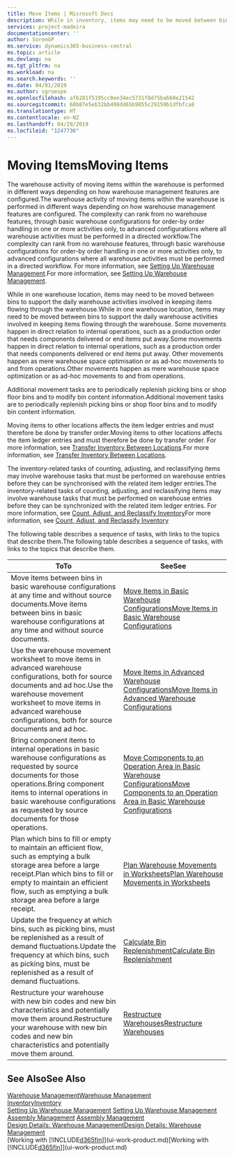 ```yaml
---
title: Move Items | Microsoft Docs
description: While in inventory, items may need to be moved between bins to support the daily warehouse activities involved in keeping items flowing through the warehouse. Some movements happen in direct relation to internal operations, such as a production order that needs components delivered or end items put away. Other movements happen as mere warehouse space optimisation or as ad-hoc movements to and from operations.
services: project-madeira
documentationcenter: ''
author: SorenGP
ms.service: dynamics365-business-central
ms.topic: article
ms.devlang: na
ms.tgt_pltfrm: na
ms.workload: na
ms.search.keywords: ''
ms.date: 04/01/2019
ms.author: sgroespe
ms.openlocfilehash: af6281f5195cc8ee34ec5731f8d75ba660e21542
ms.sourcegitcommit: 60b87e5eb32bb408dd65b9855c29159b1dfbfca8
ms.translationtype: HT
ms.contentlocale: en-NZ
ms.lasthandoff: 04/29/2019
ms.locfileid: "1247736"
---
```

# <a name="moving-items"></a><span data-ttu-id="ac843-105">Moving Items</span><span class="sxs-lookup"><span data-stu-id="ac843-105">Moving Items</span></span>
<span data-ttu-id="ac843-106">The warehouse activity of moving items within the warehouse is performed in different ways depending on how warehouse management features are configured.</span><span class="sxs-lookup"><span data-stu-id="ac843-106">The warehouse activity of moving items within the warehouse is performed in different ways depending on how warehouse management features are configured.</span></span> <span data-ttu-id="ac843-107">The complexity can rank from no warehouse features, through basic warehouse configurations for order-by order handling in one or more activities only, to advanced configurations where all warehouse activities must be performed in a directed workflow.</span><span class="sxs-lookup"><span data-stu-id="ac843-107">The complexity can rank from no warehouse features, through basic warehouse configurations for order-by order handling in one or more activities only, to advanced configurations where all warehouse activities must be performed in a directed workflow.</span></span> <span data-ttu-id="ac843-108">For more information, see [Setting Up Warehouse Management](warehouse-setup-warehouse.md).</span><span class="sxs-lookup"><span data-stu-id="ac843-108">For more information, see [Setting Up Warehouse Management](warehouse-setup-warehouse.md).</span></span>

<span data-ttu-id="ac843-109">While in one warehouse location, items may need to be moved between bins to support the daily warehouse activities involved in keeping items flowing through the warehouse.</span><span class="sxs-lookup"><span data-stu-id="ac843-109">While in one warehouse location, items may need to be moved between bins to support the daily warehouse activities involved in keeping items flowing through the warehouse.</span></span> <span data-ttu-id="ac843-110">Some movements happen in direct relation to internal operations, such as a production order that needs components delivered or end items put away.</span><span class="sxs-lookup"><span data-stu-id="ac843-110">Some movements happen in direct relation to internal operations, such as a production order that needs components delivered or end items put away.</span></span> <span data-ttu-id="ac843-111">Other movements happen as mere warehouse space optimisation or as ad-hoc movements to and from operations.</span><span class="sxs-lookup"><span data-stu-id="ac843-111">Other movements happen as mere warehouse space optimization or as ad-hoc movements to and from operations.</span></span>

<span data-ttu-id="ac843-112">Additional movement tasks are to periodically replenish picking bins or shop floor bins and to modify bin content information.</span><span class="sxs-lookup"><span data-stu-id="ac843-112">Additional movement tasks are to periodically replenish picking bins or shop floor bins and to modify bin content information.</span></span>

<span data-ttu-id="ac843-113">Moving items to other locations affects the item ledger entries and must therefore be done by transfer order.</span><span class="sxs-lookup"><span data-stu-id="ac843-113">Moving items to other locations affects the item ledger entries and must therefore be done by transfer order.</span></span> <span data-ttu-id="ac843-114">For more information, see [Transfer Inventory Between Locations](inventory-how-transfer-between-locations.md).</span><span class="sxs-lookup"><span data-stu-id="ac843-114">For more information, see [Transfer Inventory Between Locations](inventory-how-transfer-between-locations.md).</span></span>  

<span data-ttu-id="ac843-115">The inventory-related tasks of counting, adjusting, and reclassifying items may involve warehouse tasks that must be performed on warehouse entries before they can be synchronised with the related item ledger entries.</span><span class="sxs-lookup"><span data-stu-id="ac843-115">The inventory-related tasks of counting, adjusting, and reclassifying items may involve warehouse tasks that must be performed on warehouse entries before they can be synchronized with the related item ledger entries.</span></span> <span data-ttu-id="ac843-116">For more information, see [Count, Adjust, and Reclassify Inventory](inventory-how-count-adjust-reclassify.md)</span><span class="sxs-lookup"><span data-stu-id="ac843-116">For more information, see [Count, Adjust, and Reclassify Inventory](inventory-how-count-adjust-reclassify.md)</span></span>  

 <span data-ttu-id="ac843-117">The following table describes a sequence of tasks, with links to the topics that describe them.</span><span class="sxs-lookup"><span data-stu-id="ac843-117">The following table describes a sequence of tasks, with links to the topics that describe them.</span></span>   

|<span data-ttu-id="ac843-118">**To**</span><span class="sxs-lookup"><span data-stu-id="ac843-118">**To**</span></span>|<span data-ttu-id="ac843-119">**See**</span><span class="sxs-lookup"><span data-stu-id="ac843-119">**See**</span></span>|  
|------------|-------------|  
|<span data-ttu-id="ac843-120">Move items between bins in basic warehouse configurations at any time and without source documents.</span><span class="sxs-lookup"><span data-stu-id="ac843-120">Move items between bins in basic warehouse configurations at any time and without source documents.</span></span>|[<span data-ttu-id="ac843-121">Move Items in Basic Warehouse Configurations</span><span class="sxs-lookup"><span data-stu-id="ac843-121">Move Items in Basic Warehouse Configurations</span></span>](warehouse-how-to-move-items-ad-hoc-in-basic-warehousing.md)|
|<span data-ttu-id="ac843-122">Use the warehouse movement worksheet to move items in advanced warehouse configurations, both for source documents and ad hoc.</span><span class="sxs-lookup"><span data-stu-id="ac843-122">Use the warehouse movement worksheet to move items in advanced warehouse configurations, both for source documents and ad hoc.</span></span>|[<span data-ttu-id="ac843-123">Move Items in Advanced Warehouse Configurations</span><span class="sxs-lookup"><span data-stu-id="ac843-123">Move Items in Advanced Warehouse Configurations</span></span>](warehouse-how-to-move-items-in-advanced-warehousing.md)|  
|<span data-ttu-id="ac843-124">Bring component items to internal operations in basic warehouse configurations as requested by source documents for those operations.</span><span class="sxs-lookup"><span data-stu-id="ac843-124">Bring component items to internal operations in basic warehouse configurations as requested by source documents for those operations.</span></span>|[<span data-ttu-id="ac843-125">Move Components to an Operation Area in Basic Warehouse Configurations</span><span class="sxs-lookup"><span data-stu-id="ac843-125">Move Components to an Operation Area in Basic Warehouse Configurations</span></span>](warehouse-how-to-move-components-to-an-operation-area-in-basic-warehousing.md)|
|<span data-ttu-id="ac843-126">Plan which bins to fill or empty to maintain an efficient flow, such as emptying a bulk storage area before a large receipt.</span><span class="sxs-lookup"><span data-stu-id="ac843-126">Plan which bins to fill or empty to maintain an efficient flow, such as emptying a bulk storage area before a large receipt.</span></span>|[<span data-ttu-id="ac843-127">Plan Warehouse Movements in Worksheets</span><span class="sxs-lookup"><span data-stu-id="ac843-127">Plan Warehouse Movements in Worksheets</span></span>](warehouse-how-to-plan-warehouse-movements-in-worksheets.md)|
|<span data-ttu-id="ac843-128">Update the frequency at which bins, such as picking bins, must be replenished as a result of demand fluctuations.</span><span class="sxs-lookup"><span data-stu-id="ac843-128">Update the frequency at which bins, such as picking bins, must be replenished as a result of demand fluctuations.</span></span>|[<span data-ttu-id="ac843-129">Calculate Bin Replenishment</span><span class="sxs-lookup"><span data-stu-id="ac843-129">Calculate Bin Replenishment</span></span>](warehouse-how-to-calculate-bin-replenishment.md)|
|<span data-ttu-id="ac843-130">Restructure your warehouse with new bin codes and new bin characteristics and potentially move them around.</span><span class="sxs-lookup"><span data-stu-id="ac843-130">Restructure your warehouse with new bin codes and new bin characteristics and potentially move them around.</span></span>|[<span data-ttu-id="ac843-131">Restructure Warehouses</span><span class="sxs-lookup"><span data-stu-id="ac843-131">Restructure Warehouses</span></span>](warehouse-how-to-restructure-warehouses.md)|  

## <a name="see-also"></a><span data-ttu-id="ac843-132">See Also</span><span class="sxs-lookup"><span data-stu-id="ac843-132">See Also</span></span>  
[<span data-ttu-id="ac843-133">Warehouse Management</span><span class="sxs-lookup"><span data-stu-id="ac843-133">Warehouse Management</span></span>](warehouse-manage-warehouse.md)  
[<span data-ttu-id="ac843-134">Inventory</span><span class="sxs-lookup"><span data-stu-id="ac843-134">Inventory</span></span>](inventory-manage-inventory.md)  
<span data-ttu-id="ac843-135">[Setting Up Warehouse Management](warehouse-setup-warehouse.md)   </span><span class="sxs-lookup"><span data-stu-id="ac843-135">[Setting Up Warehouse Management](warehouse-setup-warehouse.md)   </span></span>  
<span data-ttu-id="ac843-136">[Assembly Management](assembly-assemble-items.md)  </span><span class="sxs-lookup"><span data-stu-id="ac843-136">[Assembly Management](assembly-assemble-items.md)  </span></span>  
[<span data-ttu-id="ac843-137">Design Details: Warehouse Management</span><span class="sxs-lookup"><span data-stu-id="ac843-137">Design Details: Warehouse Management</span></span>](design-details-warehouse-management.md)  
<span data-ttu-id="ac843-138">[Working with [!INCLUDE[d365fin](includes/d365fin_md.md)]](ui-work-product.md)</span><span class="sxs-lookup"><span data-stu-id="ac843-138">[Working with [!INCLUDE[d365fin](includes/d365fin_md.md)]](ui-work-product.md)</span></span>
